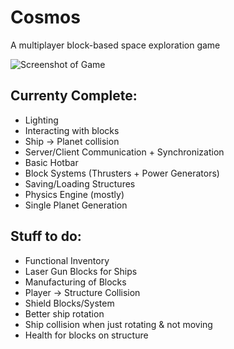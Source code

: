 # Cosmos
A multiplayer block-based space exploration game

![Screenshot of Game](https://raw.githubusercontent.com/AnthonyTornetta/Cosmos/master/Cosmos/assets/images/screenshot.png)

## Currenty Complete:
- Lighting
- Interacting with blocks
- Ship -> Planet collision
- Server/Client Communication + Synchronization
- Basic Hotbar
- Block Systems (Thrusters + Power Generators)
- Saving/Loading Structures
- Physics Engine (mostly)
- Single Planet Generation

## Stuff to do:
- Functional Inventory
- Laser Gun Blocks for Ships
- Manufacturing of Blocks
- Player -> Structure Collision
- Shield Blocks/System
- Better ship rotation
- Ship collision when just rotating & not moving
- Health for blocks on structure
